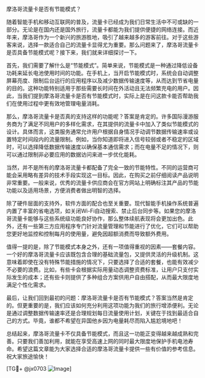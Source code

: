 摩洛哥流量卡是否有节能模式？

随着智能手机和移动互联网的普及，流量卡已经成为我们日常生活中不可或缺的一部分。无论是在国内还是国外旅行，流量卡都能为我们提供便捷的网络连接。而近年来，摩洛哥作为一个新兴的旅游胜地，吸引了越来越多的游客前往。对于这些游客来说，选择一款适合自己的流量卡显得尤为重要。那么问题来了，摩洛哥流量卡是否具备节能模式呢？接下来，我们就来详细探讨一下。

首先，我们需要了解什么是“节能模式”。简单来说，节能模式是一种通过降低设备功耗来延长电池使用时间的功能。在手机上，当开启节能模式时，系统会自动调整屏幕亮度、限制后台运行的应用程序以及减少数据传输速度等，从而达到节省电量的目的。这种功能特别适用于那些需要长时间在外活动且无法频繁充电的用户。因此，当我们提到摩洛哥流量卡是否有节能模式时，实际上是在问这款卡能否帮助我们在使用过程中更有效地管理电量消耗。

那么，摩洛哥流量卡是否真的支持这样的功能呢？答案是肯定的。许多国际漫游服务商为了满足不同用户的多样化需求，在其提供的流量卡中加入了类似节能模式的设计。具体而言，这类服务通常允许用户根据自身情况手动调节数据传输速率或设置特定时间段内的流量限制。例如，当你知道即将进入信号较弱或者不稳定的区域时，可以选择降低数据传输速度以确保基本通信需求；而在电量不足的情况下，则可以通过限制非必要应用的数据访问来进一步优化能耗。

当然，并不是所有的摩洛哥流量卡都配备了完全一致的节能特性。不同的运营商可能会采用略有差异的技术手段实现这一目标。因此，在购买之前仔细阅读产品说明非常重要。一般来说，优秀的流量卡供应商会在官方网站上明确标注其产品的节能功能以及适用场景，方便消费者做出明智的选择。

除了硬件层面的支持外，软件方面的配合也至关重要。现代智能手机操作系统普遍内置了丰富的省电选项，如关闭Wi-Fi自动搜索、禁止后台同步等。如果您的摩洛哥流量卡能够与这些系统级功能良好协作，那么整体续航表现将会更加出色。此外，还有一些第三方应用程序专门针对流量管理和节能进行了优化，它们可以帮助您更好地监控和控制每月的使用量，避免因超额消费而导致额外费用。

值得一提的是，除了节能模式本身之外，还有一项值得重视的因素——套餐内容。一个好的摩洛哥流量卡应该既包含合理的基础流量包，又提供灵活的升级机制。这意味着即使在没有特殊节能措施的情况下，只要选择了合适的套餐，也能有效减少不必要的浪费。比如，有些卡会根据实际用量动态调整资费标准，让用户只支付实际发生的成本；还有些卡则提供了多种组合方案供用户自由搭配，从而最大限度地满足个性化需求。

最后，让我们回到最初的问题：摩洛哥流量卡是否有节能模式？答案当然是肯定的。但更重要的是，我们应该如何充分利用这项功能为我们的旅行增添便利。无论是通过调整数据传输速率还是合理规划每日流量使用计划，关键在于找到最适合自己的方式。毕竟，谁都不希望在异国他乡因为电量耗尽而陷入尴尬境地吧！

总结起来，摩洛哥流量卡不仅具备节能模式，而且这一功能正变得越来越成熟和完善。只要我们善加利用，就能在享受高速上网的同时最大限度地保护手机电池寿命。希望这篇文章能为大家选择合适的摩洛哥流量卡提供一些有价值的参考信息。祝大家旅途愉快！

[TG💪+ @jx0703 ![Image](https://github.com/user-attachments/assets/dbca1d08-cadb-493c-b0ec-ad6f7a83f270)]